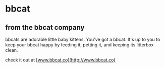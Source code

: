 # bbcat
## from the bbcat company

bbcats are adorable little baby kittens. You've got a bbcat. It's up to you to keep your bbcat happy by feeding it, petting it, and keeping its litterbox clean.

check it out at [www.bbcat.co](http://www.bbcat.co)
